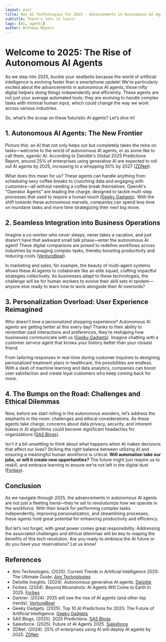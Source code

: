 ```yaml
---
layout: post
title: Key AI Technologies for 2025 - Advancements in Autonomous AI Agents
subtitle: There's lots to learn!
tags: [AI, agents]
author: Anthony Meyers
---
```


# Welcome to 2025: The Rise of Autonomous AI Agents
As we step into 2025, buckle your seatbelts because the world of artificial intelligence is evolving faster than a smartphone update! We're particularly excited about the advancements in autonomous AI agents, those nifty digital helpers doing things independently and efficiently. These agents are not just your average automated tools; they are evolving to handle complex tasks with minimal human input, which could change the way we work across various industries. 

So, what’s the scoop on these futuristic AI agents? Let’s dive in!

## 1. Autonomous AI Agents: The New Frontier

Picture this: an AI that not only helps out but completely takes the reins on tasks—welcome to the world of autonomous AI agents, or as some like to call them, *agentic AI*. According to Deloitte's Global 2025 Predictions Report, around 25% of enterprises using generative AI are expected to roll out AI agents by 2025, increasing to a whopping 50% by 2027 ([ZDNet](https://www.zdnet.com/article/25-of-enterprises-using-ai-will-deploy-ai-agents-by-2025/)).

What does this mean for us? These agents can handle anything from scheduling sexy coffee breaks to crunching data and engaging with customers—all without needing a coffee break themselves. OpenAI's "Operator Agents" are leading the charge, designed to tackle multi-step processes that used to require a human touch ([Geeky Gadgets](https://www.geeky-gadgets.com/ai-predictions-for-2025/)). With the shift towards these autonomous marvels, companies can spend less time on mundane tasks and more time strategizing their next big move.

## 2. Seamless Integration into Business Operations

Imagine a co-worker who never sleeps, never takes a vacation, and just doesn’t have that awkward small talk phase—enter the autonomous AI agent! These digital companions are poised to redefine workflows across industries by managing complex tasks, thereby boosting productivity and reducing costs ([VentureBeat](https://venturebeat.com/security/gartner-2025-will-see-the-rise-of-ai-agents-and-other-top-trends/)).

In marketing and sales, for example, the beauty of multi-agent systems allows these AI agents to collaborate like an elite squad, crafting impactful strategies collectively. As businesses adapt to these technologies, the challenge will be for human workers to evolve their skill sets in tandem—anyone else ready to learn how to work alongside their AI overlords?

## 3. Personalization Overload: User Experience Reimagined

Who doesn’t love a personalized shopping experience? Autonomous AI agents are getting better at this every day! Thanks to their ability to remember past interactions and preferences, they’re reshaping how businesses communicate with us ([Geeky Gadgets](https://www.geeky-gadgets.com/ai-predictions-for-2025/)). Imagine chatting with a customer service agent that knows your history better than your closest friend. 

From tailoring responses in real-time during customer inquiries to designing personalized treatment plans in healthcare, the possibilities are endless. With a dash of machine learning and data analytics, companies can boost user satisfaction and create loyal customers who keep coming back for more.

## 4. The Bumps on the Road: Challenges and Ethical Dilemmas

Now, before we start rolling in the autonomous wonders, let’s address the elephants in the room: challenges and ethical considerations. As these agents take charge, concerns about data privacy, security, and inherent biases in AI algorithms could become significant headaches for organizations ([SAS Blogs](https://blogs.sas.com/content/predictions/)). 

Isn’t it a bit unsettling to think about what happens when AI makes decisions that affect our lives? Striking the right balance between utilizing AI and ensuring a meaningful human workforce is critical. **Will automation take our jobs, or will it create new opportunities?** The future might just require us to reskill, and embrace learning to ensure we’re not left in the digital dust ([Forbes](https://www.forbes.com/sites/libertbarry/2024/11/22/beyond-moonshots-ai-agents-will-come-to-earth-in-2025/)).

## Conclusion

As we navigate through 2025, the advancements in autonomous AI agents are not just a fleeting trend—they're set to revolutionize how we operate in the workforce. With their knack for performing complex tasks independently, improving personalization, and streamlining processes, these agents hold great potential for enhancing productivity and efficiency. 

But let’s not forget, with great power comes great responsibility. Addressing the associated challenges and ethical dilemmas will be key to reaping the benefits of this tech revolution. Are you ready to embrace the AI future or do you have your reservations? Let us know!

## References

- Aim Technologies. (2025). Current Trends in Artificial Intelligence 2025: The Ultimate Guide. [Aim Technologies](https://www.aimtechnologies.co/current-trends-in-artificial-intelligence-2025-the-ultimate-guide/)
- Deloitte Insights. (2024). Autonomous generative AI agents. [Deloitte](https://www2.deloitte.com/us/en/insights/industry/technology/technology-media-and-telecom-predictions/2025/autonomous-generative-ai-agents-still-under-development.html)
- Forbes. (2024). Beyond Moonshots: AI Agents Will Come to Earth In 2025. [Forbes](https://www.forbes.com/sites/libertbarry/2024/11/22/beyond-moonshots-ai-agents-will-come-to-earth-in-2025/)
- Gartner. (2024). 2025 will see the rise of AI agents (and other top trends). [VentureBeat](https://venturebeat.com/security/gartner-2025-will-see-the-rise-of-ai-agents-and-other-top-trends/)
- Geeky Gadgets. (2025). Top 10 AI Predictions for 2025: The Future of Artificial Intelligence. [Geeky Gadgets](https://www.geeky-gadgets.com/ai-predictions-for-2025/)
- SAS Blogs. (2025). 2025 Predictions. [SAS Blogs](https://blogs.sas.com/content/predictions/)
- Salesforce. (2025). Future of AI Agents 2025. [Salesforce](https://www.salesforce.com/news/stories/future-of-ai-agents-2025/)
- ZDNet. (2024). 25% of enterprises using AI will deploy AI agents by 2025. [ZDNet](https://www.zdnet.com/article/25-of-enterprises-using-ai-will-deploy-ai-agents-by-2025/)